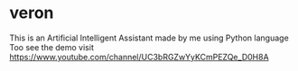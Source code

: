 # veron
This is an Artificial Intelligent Assistant made by me using Python language Too see the demo visit https://www.youtube.com/channel/UC3bRGZwYyKCmPEZQe_D0H8A
